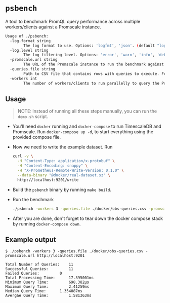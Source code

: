 # `psbench`

A tool to benchmark PromQL query performance across multiple workers/clients against a Promscale instance.

```bash mdox-exec="./psbench -help"
Usage of ./psbench:
  -log.format string
    	The log format to use. Options: 'logfmt', 'json'. (default "logfmt")
  -log.level string
    	The log filtering level. Options: 'error', 'warn', 'info', 'debug'. (default "info")
  -promscale.url string
    	The URL of the Promscale instance to run the benchmark against.
  -queries.file string
    	Path to CSV file that contains rows with queries to execute. Format: PromQL query|start_time|end_time|step size.
  -workers int
    	The number of workers/clients to run parallelly to query the Promscale instance. (default 1)
```

## Usage

> NOTE: Instead of running all these steps manually, you can run the `demo.sh` script.

- You'll need `docker` running and `docker-compose` to run TimescaleDB and Promscale. Run `docker-compose up -d`, to start everything using the provided compose file.
- Now we need to write the example dataset. Run

  ```bash
  curl -v \
    -H "Content-Type: application/x-protobuf" \
    -H "Content-Encoding: snappy" \
    -H "X-Prometheus-Remote-Write-Version: 0.1.0" \
    --data-binary "@docker/real-dataset.sz" \
    http://localhost:9201/write
  ```
- Build the `psbench` binary by running `make build`.
- Run the benchmark

  ```bash
  ./psbench -workers 3 -queries.file ./docker/obs-queries.csv -promscale.url http://localhost:9201
  ```
- After you are done, don't forget to tear down the docker compose stack by running `docker-compose down`.

## Example output

```
$ ./psbench -workers 3 -queries.file ./docker/obs-queries.csv -promscale.url http://localhost:9201

Total Number of Queries: 	11
Successful Queries: 		11
Failed Queries: 		0
Total Processing Time: 		17.395001ms
Minimum Query Time: 		698.382µs
Maximum Query Time: 		2.41259ms
Median Query Time: 		1.354087ms
Avergae Query Time: 		1.581363ms
```
